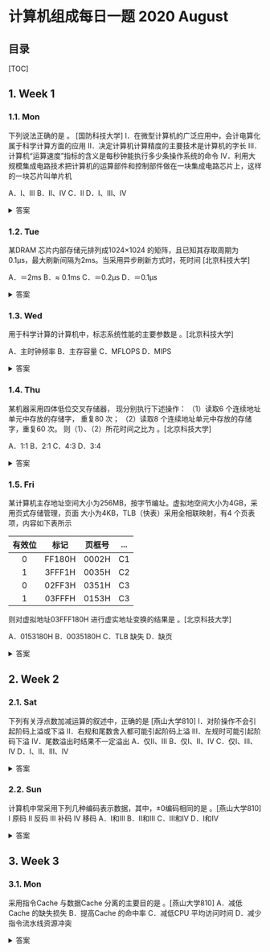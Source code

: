 计算机组成每日一题 2020 August
===

目录
---

[TOC]

## 1. Week 1

### 1.1. Mon

下列说法正确的是       。   [国防科技大学]
Ⅰ．在微型计算机的广泛应用中，会计电算化属于科学计算方面的应用
Ⅱ．决定计算机计算精度的主要技术是计算机的字长
Ⅲ．计算机“运算速度”指标的含义是每秒钟能执行多少条操作系统的命令 Ⅳ．利用大规模集成电路技术把计算机的运算部件和控制部件做在一块集成电路芯片上，这样的一块芯片叫单片机

A．Ⅰ、Ⅲ
B．Ⅱ、Ⅳ
C．Ⅱ
D．Ⅰ、Ⅲ、Ⅳ

<details>
<summary>答案</summary>
答案：C<br>
解析：会计电算化属于计算机数据处理方面的应用，Ⅰ 错误。Ⅱ 显然正确。计算机“运算速度”指标的含 义是每秒钟能执行多少条指令，Ⅲ 错误。利用大规模集成电路技术把计算机的运算部件和控制部件做在一块集成 电路芯片上，这样集成的芯片称为CPU，Ⅳ错误。
</details>

### 1.2. Tue

某DRAM 芯片内部存储元排列成1024×1024 的矩阵，且已知其存取周期为0.1μs，最大刷新间隔为2ms。当采用异步刷新方式时，死时间          [北京科技大学]

A．＝2ms
B．≈ 0.1ms
C．＝0.2μs
D．＝0.1μs

<details>
<summary>答案</summary>
答疑：D<br>
解析：当采用异步刷新方式时，将对DRAM 芯片内1024 行的刷新均匀分布在2ms 内的不同时间，每次 刷新一行；这样每次刷新只需停止一个存取周期，即“死时间”为一个存取周期0.1μs，因此答案选D。
</details>

### 1.3. Wed

用于科学计算的计算机中，标志系统性能的主要参数是        。[北京科技大学]

A．主时钟频率
B．主存容量
C．MFLOPS
D．MIPS

<details>
<summary>答案</summary>
答案：C<br>
解析：AB 两项，所指参数越大越有利于提高系统性能，但是并不是标志性能的主要参数，不同频率或者 主存容量的计算机如果运行不同的程序，得到的性能并不一定是高频率或大主存的就一定好。D 项，MIPS 是每 秒执行百万条指令条数，是用来描述一般的计算机系统性能的。MFLOPS（每秒执行百万条浮点指令条数）用来 描述计算机浮点性能，而用于科学计算的计算机主要就是看浮点的性能。
</details>

### 1.4. Thu

某机器采用四体低位交叉存储器， 现分别执行下述操作：
（1）读取6 个连续地址单元中存放的存储字， 重复80 次；
（2）读取8 个连续地址单元中存放的存储字，重复60 次。
则（1）、（2）所花时间之比为         。[北京科技大学]

A．1:1
B．2:1
C．4:3
D．3:4

<details>
<summary>答案</summary>
答案：C<br>
解析：假设存储器的存取周期为T，（1）的情况下，连续读取6 个存储字需时T＋（6－1）×（T/4）＝2.25T，但存放连续字中第一个字的存储器需到2T 时间后才能进行下一轮读取，故（1）共需时2T×（80－1） ＋2.25T ＝160.25T；（2）的情况同理，一轮读取需时T＋（8－1）×（T/4 ）＝2.75T ，但开始下一轮读取需3T 时 间后，故（2）共需时2T×（60－1）＋ 2.75T＝120.75T；综合上述分析， （1）、 （2）所花时间之比约为4:3。
</details>

### 1.5. Fri

某计算机主存地址空间大小为256MB，按字节编址。虚拟地空间大小为4GB，采用页式存储管理，页面 大小为4KB，TLB（快表）采用全相联映射，有4 个页表项，内容如下表所示

| 有效位 |  标记  | 页框号 |  ...  |
| :----: | :----: | :----: | :---: |
|   0    | FF180H | 0002H  |  C1   |
|   1    | 3FFF1H | 0035H  |  C2   |
|   0    | 02FF3H | 0351H  |  C3   |
|   1    | 03FFFH | 0153H  |  C3   |

则对虚拟地址03FFF180H 进行虚实地址变换的结果是         。[北京科技大学]

A．0153180H
B．0035180H
C．TLB 缺失
D．缺页

<details>
<summary>答案</summary>
答案：A<br>
解析：由于主存地址空间按字节编址，页面大小为4KB，虚拟地址为03FF F180H，所以页号为03FFFH， 页内地址为180H，根据题目中给出的页表项可知页标记为03FFFH 所对应的页框号为0153H，且有效位为1，则 页框号与页内地址之和即为物理地址015 3180H。
</details>

## 2. Week 2

### 2.1. Sat

下列有关浮点数加减运算的叙述中，正确的是         [燕山大学810]
Ⅰ．对阶操作不会引起阶码上溢或下溢
Ⅱ．右规和尾数舍入都可能引起阶码上溢
Ⅲ．左规时可能引起阶码下溢
Ⅳ．尾数溢出时结果不一定溢出
A．仅Ⅱ、Ⅲ
B．仅Ⅰ、Ⅱ、Ⅳ
C．仅Ⅰ、Ⅲ、Ⅳ
D．Ⅰ、Ⅱ、Ⅲ、Ⅳ

<details>
<summary>答案</summary>
答案：D<br>
解析：浮点数的加减运算步骤包括：
①对阶，使两个操作数的小数点位置对齐，阶码小的尾数右移，可能 产生溢出，但是阶码不会溢出；<br>
②尾数求和，将对阶后的尾数按定点数加(减）运算规则运算；<br>
③规格化，包括左规和右规，左规时阶码减少，可能出现阶码下溢，而右规时，阶码增加可能出现阶码上溢；<br>
④舍入，该过程可能需要右规调整因此可能出现阶码上溢；<br>
⑤溢出判断，浮点数的溢出与否是由阶码的符号决定的，而不是由尾 数溢出判断的，因此尾数溢出时结果不一定溢出。因此Ⅰ、Ⅱ、Ⅲ、Ⅳ均正确。
</details>

### 2.2. Sun

计算机中常采用下列几种编码表示数据，其中，±0编码相同的是       。[燕山大学810]
Ⅰ 原码 Ⅱ 反码 Ⅲ 补码 Ⅳ 移码
A．Ⅰ和Ⅲ
B．Ⅱ和Ⅲ
C．Ⅲ和Ⅳ
D．Ⅰ和Ⅳ

<details>
<summary>答案</summary>
答案：C<br>
解析：假设字长为8位，[+0]原=00000000，[-0]原=10000000；[+0]反=00000000，[-0]反=11111111；[+0]补=[-0]补=00000000；[+0]移=[-0]移=10000000。
对于真值0，原码和反码各有两种不同的表示形式，而补码和移码只有唯一的一种表示形式。正因为补码和移码0的表示形式唯一，才使得补码和移码比原码和反码能多表示一个负数。
</details>

## 3. Week 3

### 3.1. Mon

采用指令Cache 与数据Cache 分离的主要目的是        。[燕山大学810]
A．减低Cache 的缺失损失
B．提高Cache 的命中率
C．减低CPU 平均访问时间
D．减少指令流水线资源冲突

<details>
<summary>答案</summary>
答案：D<br>
解析：Cache分为一级L1和二级L2。L1集成在CPU中，称为片内Cache。在L1中还分数据Cache和指令Cache。分别用来存放数据和执行这些数据的指令，两个Cache可以同时被CPU访问，减少了争用Cache所造成的冲突，提高了处理器效能。
</details>
